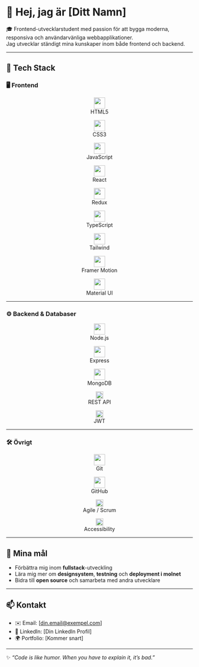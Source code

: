 # 👋 Hej, jag är [Ditt Namn]

🎓 Frontend-utvecklarstudent med passion för att bygga moderna, responsiva och användarvänliga webbapplikationer.  
Jag utvecklar ständigt mina kunskaper inom både frontend och backend.

---

## 🚀 Tech Stack

### 🖥️ Frontend
<p align="center">
  <img src="https://cdn.jsdelivr.net/gh/devicons/devicon/icons/html5/html5-original.svg" width="30"/><br>HTML5
</p>
<p align="center">
  <img src="https://cdn.jsdelivr.net/gh/devicons/devicon/icons/css3/css3-original.svg" width="30"/><br>CSS3
</p>
<p align="center">
  <img src="https://cdn.jsdelivr.net/gh/devicons/devicon/icons/javascript/javascript-original.svg" width="30"/><br>JavaScript
</p>
<p align="center">
  <img src="https://cdn.jsdelivr.net/gh/devicons/devicon/icons/react/react-original.svg" width="30"/><br>React
</p>
<p align="center">
  <img src="https://cdn.jsdelivr.net/gh/devicons/devicon/icons/redux/redux-original.svg" width="30"/><br>Redux
</p>
<p align="center">
  <img src="https://cdn.jsdelivr.net/gh/devicons/devicon/icons/typescript/typescript-original.svg" width="30"/><br>TypeScript
</p>
<p align="center">
  <img src="https://cdn.jsdelivr.net/gh/devicons/devicon/icons/tailwindcss/tailwindcss-plain.svg" width="30"/><br>Tailwind
</p>
<p align="center">
  <img src="https://raw.githubusercontent.com/simple-icons/simple-icons/develop/icons/framer.svg" width="30"/><br>Framer Motion
</p>
<p align="center">
  <img src="https://cdn.jsdelivr.net/gh/devicons/devicon/icons/materialui/materialui-original.svg" width="30"/><br>Material UI
</p>

---

### ⚙️ Backend & Databaser
<p align="center">
  <img src="https://cdn.jsdelivr.net/gh/devicons/devicon/icons/nodejs/nodejs-original.svg" width="30"/><br>Node.js
</p>
<p align="center">
  <img src="https://cdn.jsdelivr.net/gh/devicons/devicon/icons/express/express-original.svg" width="30"/><br>Express
</p>
<p align="center">
  <img src="https://cdn.jsdelivr.net/gh/devicons/devicon/icons/mongodb/mongodb-original.svg" width="30"/><br>MongoDB
</p>
<p align="center">
  <img src="https://img.shields.io/badge/REST%20API-005571?style=flat-square&logo=postman&logoColor=white" height="20"/><br>REST API
</p>
<p align="center">
  <img src="https://img.shields.io/badge/JWT-black?style=flat-square&logo=jsonwebtokens" height="20"/><br>JWT
</p>

---

### 🛠️ Övrigt
<p align="center">
  <img src="https://cdn.jsdelivr.net/gh/devicons/devicon/icons/git/git-original.svg" width="30"/><br>Git
</p>
<p align="center">
  <img src="https://cdn.jsdelivr.net/gh/devicons/devicon/icons/github/github-original.svg" width="30"/><br>GitHub
</p>
<p align="center">
  <img src="https://img.shields.io/badge/Agile%20%2F%20Scrum-2496ED?style=flat-square&logo=trello&logoColor=white" height="20"/><br>Agile / Scrum
</p>
<p align="center">
  <img src="https://img.shields.io/badge/Accessibility-a11y-3DDC84?style=flat-square&logo=w3c&logoColor=white" height="20"/><br>Accessibility
</p>

---

## 📌 Mina mål
- Förbättra mig inom **fullstack**-utveckling  
- Lära mig mer om **designsystem**, **testning** och **deployment i molnet**  
- Bidra till **open source** och samarbeta med andra utvecklare  

---

## 📫 Kontakt
- ✉️ Email: [din.email@exempel.com]  
- 💼 LinkedIn: [Din LinkedIn Profil]  
- 🌍 Portfolio: [Kommer snart]  

---

✨ *“Code is like humor. When you have to explain it, it’s bad.”*

